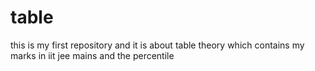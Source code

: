 # table
this is my first repository and it is about table theory which contains my marks in iit jee mains and the percentile
